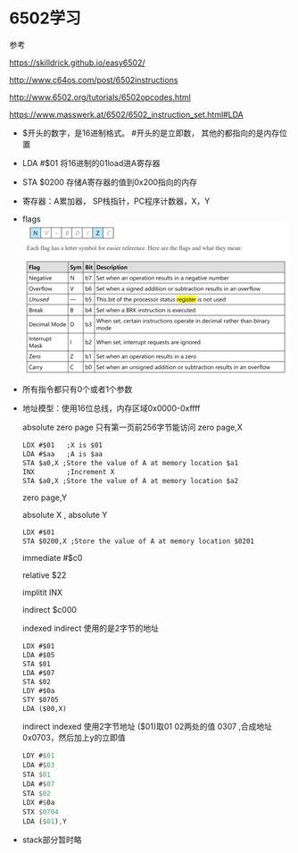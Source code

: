# 6502学习

参考

https://skilldrick.github.io/easy6502/ 

http://www.c64os.com/post/6502instructions

http://www.6502.org/tutorials/6502opcodes.html

https://www.masswerk.at/6502/6502_instruction_set.html#LDA



- $开头的数字，是16进制格式。 #开头的是立即数， 其他的都指向的是内存位置

- LDA #$01 将16进制的01load进A寄存器

- STA $0200 存储A寄存器的值到0x200指向的内存

- 寄存器：A累加器， SP栈指针，PC程序计数器，X，Y

- flags![image-20220303205245717](img/6502%E5%AD%A6%E4%B9%A0.assets/image-20220303205245717.png)

- 所有指令都只有0个或者1个参数

- 地址模型：使用16位总线，内存区域0x0000-0xffff

  absolute
  zero page 只有第一页前256字节能访问
  zero page,X

  ```assembly
  LDX #$01   ;X is $01
  LDA #$aa   ;A is $aa
  STA $a0,X ;Store the value of A at memory location $a1
  INX        ;Increment X
  STA $a0,X ;Store the value of A at memory location $a2
  ```

  zero page,Y

  absolute X ,  absolute Y

  ```
  LDX #$01
  STA $0200,X ;Store the value of A at memory location $0201
  ```

  immediate  #$c0

  relative  $22

  implitit  INX

  indirect  $c000

  indexed indirect 使用的是2字节的地址

  ```
  LDX #$01
  LDA #$05
  STA $01
  LDA #$07
  STA $02
  LDY #$0a
  STY $0705
  LDA ($00,X)
  ```

  indirect indexed 使用2字节地址 ($01)取01 02两处的值 0307 ,合成地址0x0703，然后加上y的立即值

  ```rust
  LDY #$01
  LDA #$03
  STA $01
  LDA #$07
  STA $02
  LDX #$0a
  STX $0704
  LDA ($01),Y
  ```

- stack部分暂时略

